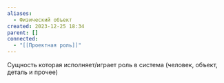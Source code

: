 ```yaml
---
aliases:
  - Физический объект
created: 2023-12-25 18:34
parent: []
connected:
  - "[[Проектная роль]]"
---
```



Сущность которая исполняет/играет роль в система (человек, объект, деталь и прочее)














